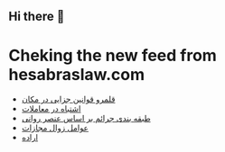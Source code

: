 ## Hi there 👋


# Cheking the new feed from hesabraslaw.com
<!-- BLOG-POST-LIST:START -->
- [قلمرو قوانین جزایی در مکان](https://hesabraslaw.com/blog/%D8%B5%D9%84%D8%A7%D8%AD%DB%8C%D8%AA-%D9%87%D8%A7%DB%8C-%D8%B1%D8%B3%DB%8C%D8%AF%DA%AF%DB%8C-%D8%A8%D9%87-%D8%AC%D8%B1%D8%A7%DB%8C%D9%85/)
- [اشتباه در معاملات](https://hesabraslaw.com/blog/%D8%A7%D8%B4%D8%AA%D8%A8%D8%A7%D9%87-%D8%AF%D8%B1-%D9%85%D8%B9%D8%A7%D9%85%D9%84%D8%A7%D8%AA/)
- [طبقه بندی جرائم بر اساس عنصر روانی](https://hesabraslaw.com/blog/%D8%B7%D8%A8%D9%82%D9%87-%D8%A8%D9%86%D8%AF%DB%8C-%D8%AC%D8%B1%D8%A7%D8%A6%D9%85-%D8%A8%D8%B1-%D8%A7%D8%B3%D8%A7%D8%B3-%D8%B9%D9%86%D8%B5%D8%B1-%D8%B1%D9%88%D8%A7%D9%86%DB%8C/)
- [عوامل زوال مجازات](https://hesabraslaw.com/blog/%D8%B9%D9%88%D8%A7%D9%85%D9%84-%D8%B2%D9%88%D8%A7%D9%84-%D9%85%D8%AC%D8%A7%D8%B2%D8%A7%D8%AA/)
- [اراده](https://hesabraslaw.com/blog/%D8%A7%D8%B1%D8%A7%D8%AF%D9%87/)
<!-- BLOG-POST-LIST:END -->

<!--
**hessabras/hessabras** is a ✨ _special_ ✨ repository because its `README.md` (this file) appears on your GitHub profile.

Here are some ideas to get you started:

- 🔭 I’m currently working on ...
- 🌱 I’m currently learning ...
- 👯 I’m looking to collaborate on ...
- 🤔 I’m looking for help with ...
- 💬 Ask me about ...
- 📫 How to reach me: ...
- 😄 Pronouns: ...
- ⚡ Fun fact: ...
-->
